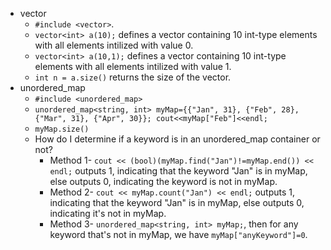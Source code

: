 + vector
  + `#include <vector>`.
  + `vector<int> a(10);` defines a vector containing 10 int-type elements with all elements intilized with value 0.
  + `vector<int> a(10,1);` defines a vector containing 10 int-type elements with all elements intilized with value 1.
  + `int n = a.size()` returns the size of the vector.
+ unordered_map
  + `#include <unordered_map>`
  + `unordered_map<string, int> myMap={{"Jan", 31}, {"Feb", 28}, {"Mar", 31}, {"Apr", 30}}; cout<<myMap["Feb"]<<endl;`
  + `myMap.size()`
  + How do I determine if a keyword is in an unordered_map container or not?
    + Method 1- `cout << (bool)(myMap.find("Jan")!=myMap.end()) << endl;` outputs 1, indicating that the keyword "Jan" is in myMap, else outputs 0, indicating the keyword is not in myMap.
    + Method 2- `cout << myMap.count("Jan") << endl;` outputs 1, indicating that the keyword "Jan" is in myMap, else outputs 0, indicating it's not in myMap.
    + Method 3- `unordered_map<string, int> myMap;`, then for any keyword that's not in myMap, we have `myMap["anyKeyword"]=0`.
